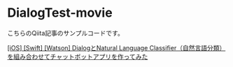 # DialogTest-movie

こちらのQiita記事のサンプルコードです。

[[iOS] [Swift] [Watson] DialogとNatural Language Classifier（自然言語分類）を組み合わせてチャットボットアプリを作ってみた](https://qiita.com/y-some/items/37910e10ceb0f97567ea)

